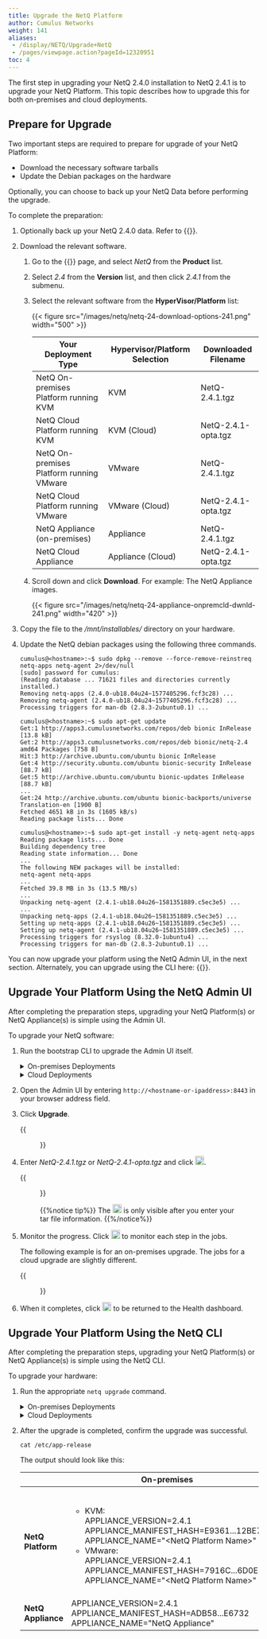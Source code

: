 ```yaml
---
title: Upgrade the NetQ Platform
author: Cumulus Networks
weight: 141
aliases:
 - /display/NETQ/Upgrade+NetQ
 - /pages/viewpage.action?pageId=12320951
toc: 4
---
```

The first step in upgrading your NetQ 2.4.0 installation to NetQ 2.4.1 is to upgrade your NetQ Platform. This topic describes how to upgrade this for both on-premises and cloud deployments.

## Prepare for Upgrade

Two important steps are required to prepare for upgrade of your NetQ Platform:

- Download the necessary software tarballs
- Update the Debian packages on the hardware

Optionally, you can choose to back up your NetQ Data before performing the upgrade.

To complete the preparation:

1. Optionally back up your NetQ 2.4.0 data. Refer to {{<link title="Back Up Your NetQ Data">}}.

2. Download the relevant software.

    1. Go to the {{<exlink url="https://cumulusnetworks.com/downloads/" text="Cumulus Downloads">}} page, and select *NetQ* from the **Product** list.

    2. Select *2.4* from the **Version** list, and then click
        *2.4.1* from the submenu.

    3. Select the relevant software from the **HyperVisor/Platform** list:

        {{< figure src="/images/netq/netq-24-download-options-241.png" width="500" >}}
         
        | Your Deployment Type | Hypervisor/Platform Selection | Downloaded Filename |
        | ---- | ---- | ---- |
        | NetQ On-premises Platform running KVM | KVM | NetQ-2.4.1.tgz |
        | NetQ Cloud Platform running KVM | KVM (Cloud) | NetQ-2.4.1-opta.tgz |
        | NetQ On-premises Platform running VMware | VMware | NetQ-2.4.1.tgz |
        | NetQ Cloud Platform running VMware | VMware (Cloud) | NetQ-2.4.1-opta.tgz |
        | NetQ Appliance (on-premises) | Appliance | NetQ-2.4.1.tgz |
        | NetQ Cloud Appliance | Appliance (Cloud) | NetQ-2.4.1-opta.tgz |

    4. Scroll down and click **Download**. For example: The NetQ Appliance images.

        {{< figure src="/images/netq/netq-24-appliance-onpremcld-dwnld-241.png" width="420" >}}

3. Copy the file to the */mnt/installables/* directory on your hardware.

4. Update the NetQ debian packages using the following three commands.

    ```
    cumulus@<hostname>:~$ sudo dpkg --remove --force-remove-reinstreq netq-apps netq-agent 2>/dev/null
    [sudo] password for cumulus:
    (Reading database ... 71621 files and directories currently installed.)
    Removing netq-apps (2.4.0-ub18.04u24~1577405296.fcf3c28) ...
    Removing netq-agent (2.4.0-ub18.04u24~1577405296.fcf3c28) ...
    Processing triggers for man-db (2.8.3-2ubuntu0.1) ...
    ```

    ```
    cumulus@<hostname>:~$ sudo apt-get update
    Get:1 http://apps3.cumulusnetworks.com/repos/deb bionic InRelease [13.8 kB]
    Get:2 http://apps3.cumulusnetworks.com/repos/deb bionic/netq-2.4 amd64 Packages [758 B]
    Hit:3 http://archive.ubuntu.com/ubuntu bionic InRelease
    Get:4 http://security.ubuntu.com/ubuntu bionic-security InRelease [88.7 kB]
    Get:5 http://archive.ubuntu.com/ubuntu bionic-updates InRelease [88.7 kB]
    ...
    Get:24 http://archive.ubuntu.com/ubuntu bionic-backports/universe Translation-en [1900 B]
    Fetched 4651 kB in 3s (1605 kB/s)
    Reading package lists... Done
    ```

    ```
    cumulus@<hostname>:~$ sudo apt-get install -y netq-agent netq-apps
    Reading package lists... Done
    Building dependency tree
    Reading state information... Done
    ...
    The following NEW packages will be installed:
    netq-agent netq-apps
    ...
    Fetched 39.8 MB in 3s (13.5 MB/s)
    ...
    Unpacking netq-agent (2.4.1-ub18.04u26~1581351889.c5ec3e5) ...
    ...
    Unpacking netq-apps (2.4.1-ub18.04u26~1581351889.c5ec3e5) ...
    Setting up netq-apps (2.4.1-ub18.04u26~1581351889.c5ec3e5) ...
    Setting up netq-agent (2.4.1-ub18.04u26~1581351889.c5ec3e5) ...
    Processing triggers for rsyslog (8.32.0-1ubuntu4) ...
    Processing triggers for man-db (2.8.3-2ubuntu0.1) ...
    ```

You can now upgrade your platform using the NetQ Admin UI, in the next section. Alternately, you can upgrade using the CLI here: {{<link title="#Upgrade Your Platform Using the NetQ CLI">}}.

## Upgrade Your Platform Using the NetQ Admin UI

After completing the preparation steps, upgrading your NetQ Platform(s) or NetQ Appliance(s) is simple using the Admin UI.

To upgrade your NetQ software:

1. Run the bootstrap CLI to upgrade the Admin UI itself.

    <details><summary>On-premises Deployments</summary>

    ```
    cumulus@<hostname>:~$ netq bootstrap master upgrade /mnt/installables/NetQ-2.4.1.tgz
    2020-02-28 15:39:37.016710: master-node-installer: Extracting tarball /mnt/installables/NetQ-2.4.1.tgz
    2020-02-28 15:44:48.188658: master-node-installer: Upgrading NetQ Admin container
    2020-02-28 15:47:35.667579: master-node-installer: Removing old images
    -----------------------------------------------
    Successfully bootstrap-upgraded the master node
    ```

    </details>
    <details><summary>Cloud Deployments</summary>

    ```
    netq bootstrap master upgrade /mnt/installables/NetQ-2.4.1-opta.tgz
    ```
    </details>

2. Open the Admin UI by entering `http://<hostname-or-ipaddress>:8443` in your browser address field.

3. Click **Upgrade**.

    {{<figure src="/images/netq/adminui-upgrade-begin-241.png" width="700">}}

4. Enter *NetQ-2.4.1.tgz* or *NetQ-2.4.1-opta.tgz* and click <img src="https://icons.cumulusnetworks.com/01-Interface-Essential/50-Navigate/navigation-right-circle-1_1.svg" height="18" width="18"/>.

    {{<figure src="/images/netq/adminui-upgrade-enter-tar-241.png" width="700">}}

    {{%notice tip%}}
The <img src="https://icons.cumulusnetworks.com/01-Interface-Essential/50-Navigate/navigation-right-circle-1_1.svg" height="18" width="18"/> is only visible after you enter your tar file information.
    {{%/notice%}}

5. Monitor the progress. Click <img src="https://icons.cumulusnetworks.com/52-Arrows-Diagrams/01-Arrows/arrow-circle-down.svg" height="18" width="18"/> to monitor each step in the jobs.

    The following example is for an on-premises upgrade. The jobs for a cloud upgrade are slightly different.

    {{<figure src="/images/netq/adminui-upgrade-progress-241.png" width="700">}}

5. When it completes, click <img src="https://icons.cumulusnetworks.com/01-Interface-Essential/50-Navigate/navigation-right-circle-1_1.svg" height="18" width="18"/> to be returned to the Health dashboard.

## Upgrade Your Platform Using the NetQ CLI

After completing the preparation steps, upgrading your NetQ Platform(s) or NetQ Appliance(s) is simple using the NetQ CLI.

To upgrade your hardware:

1. Run the appropriate `netq upgrade` command.

    <details><summary>On-premises Deployments</summary>

    ```
    netq upgrade bundle /mnt/installables/NetQ-2.4.1.tgz
    ```

    </details>
    <details><summary>Cloud Deployments</summary>

    ```
    netq upgrade bundle /mnt/installables/NetQ-2.4.1-opta.tgz
    ```

    </details>

2. After the upgrade is completed, confirm the upgrade was successful.

    ```
    cat /etc/app-release
    ```

    The output should look like this:

    |  | On-premises | Cloud |
    | ---- | ---- | ---- |
    | <strong>NetQ Platform</strong> | <ul><li>KVM:<br>APPLIANCE_VERSION=2.4.1<br>APPLIANCE_MANIFEST_HASH=E9361...12BE7<br>APPLIANCE_NAME="&lt;NetQ Platform Name&gt;"</li><li>VMware:<br>APPLIANCE_VERSION=2.4.1<br>APPLIANCE_MANIFEST_HASH=7916C...6D0EF<br>APPLIANCE_NAME="&lt;NetQ Platform Name&gt;"</li></ul> | <ul><li>KVM: <br> APPLIANCE_VERSION=2.4.1<br>APPLIANCE_MANIFEST_HASH=383E9...F4371<br>APPLIANCE_NAME="&lt;NetQ Cloud Platform Name&gt;"</li><li>VMware: <br> APPLIANCE_VERSION=2.4.1<br>APPLIANCE_MANIFEST_HASH=E6176...A3EA1<br>APPLIANCE_NAME="&lt;NetQ Cloud Platform Name&gt;"</li></ul> |
    | <strong>NetQ Appliance</strong> | APPLIANCE_VERSION=2.4.1<br>APPLIANCE_MANIFEST_HASH=ADB58...E6732<br>APPLIANCE_NAME="NetQ Appliance" | APPLIANCE_VERSION=2.4.1<br>APPLIANCE_MANIFEST_HASH=4F50D...57FE1<br>APPLIANCE_NAME="NetQ Cloud Appliance" |
